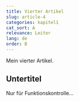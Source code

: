 ```yaml
---
title: Vierter Artikel
slug: article-4
categories: kapitel1
cat_sort: A
relevance: Leiter
lang: de
order: B
---
```


Mein vierter Artikel.

## Untertitel

Nur für Funktionskontrolle...
